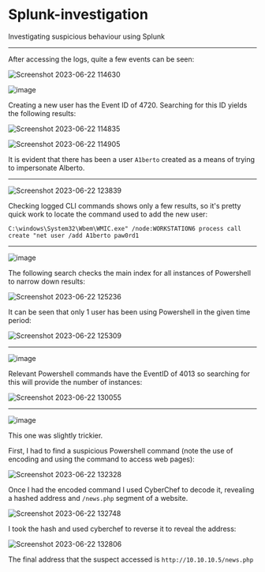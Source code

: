# Splunk-investigation
Investigating suspicious behaviour using Splunk

---


After accessing the logs, quite a few events can be seen: 


![Screenshot 2023-06-22 114630](https://github.com/HattMobb/Splunk-investigation/assets/134090089/7f8869fc-c460-4655-9863-9570690b9cc6)


![image](https://github.com/HattMobb/Splunk-investigation/assets/134090089/7180e443-ac3b-42c1-a734-4402dac90d84)

Creating a new user has the Event ID of 4720. Searching for this ID yields the following results:

![Screenshot 2023-06-22 114835](https://github.com/HattMobb/Splunk-investigation/assets/134090089/f4d86790-41ab-42a0-93e4-bd3ed53e5d66)

![Screenshot 2023-06-22 114905](https://github.com/HattMobb/Splunk-investigation/assets/134090089/c55c7850-5996-4e8b-9e29-303d1a88f42a)

It is evident that there has been a user ` A1berto ` created as a means of trying to impersonate Alberto.

---

![Screenshot 2023-06-22 123839](https://github.com/HattMobb/Splunk-investigation/assets/134090089/a6b29255-b425-4087-b336-02b48c139b13)

Checking logged CLI commands shows only a few results, so it's pretty quick work to locate the command used to add the new user:

` C:\windows\System32\Wbem\WMIC.exe" /node:WORKSTATION6 process call create "net user /add A1berto paw0rd1 `

---

![image](https://github.com/HattMobb/Splunk-investigation/assets/134090089/48943bfe-3da8-4e58-b21e-99fbad2d8190)

The following search checks the main index for all instances of Powershell to narrow down results:

![Screenshot 2023-06-22 125236](https://github.com/HattMobb/Splunk-investigation/assets/134090089/59c50926-9d44-4708-b57c-3cb1c476ef5c)

It can be seen that only 1 user has been using Powershell in the given time period:


![Screenshot 2023-06-22 125309](https://github.com/HattMobb/Splunk-investigation/assets/134090089/83763d8d-c7bf-4f25-8943-d66063a779f3)

---


![image](https://github.com/HattMobb/Splunk-investigation/assets/134090089/233b457b-be44-4bd3-b8bd-ce90557d4c40)

Relevant Powershell commands have the EventID of 4013 so searching for this will provide the number of instances:


![Screenshot 2023-06-22 130055](https://github.com/HattMobb/Splunk-investigation/assets/134090089/3f27bc18-20e6-4d25-b2fa-4537e0f9bfa6)

---

![image](https://github.com/HattMobb/Splunk-investigation/assets/134090089/8d8ae9d8-4505-49a0-939f-772dd5488fb6)

This one was slightly trickier. 

First, I had to find a suspicious Powershell command (note the use of encoding and using the command to access web pages):

![Screenshot 2023-06-22 132328](https://github.com/HattMobb/Splunk-investigation/assets/134090089/e9c3eb42-aa9c-4226-8508-206d096bb6c0)

Once I had the encoded command I used CyberChef to decode it, revealing a hashed address and `/news.php` segment of a website.

![Screenshot 2023-06-22 132748](https://github.com/HattMobb/Splunk-investigation/assets/134090089/3845711d-4752-479e-9588-be16b7f54eb6)

I took the hash and used cyberchef to reverse it to reveal the address:

![Screenshot 2023-06-22 132806](https://github.com/HattMobb/Splunk-investigation/assets/134090089/0d368bb2-0097-42b9-a178-74668fc7c265)

The final address that the suspect accessed is ` http://10.10.10.5/news.php `
